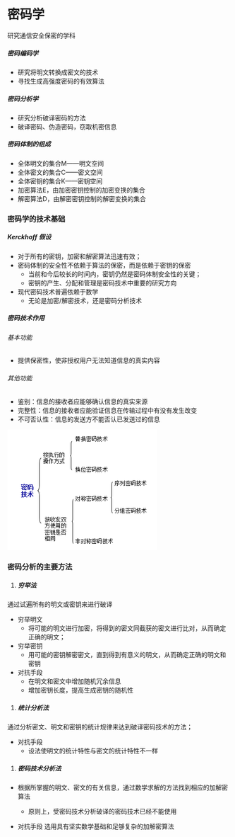 # 密码学

研究通信安全保密的学科

##### 密码编码学

* 研究将明文转换成密文的技术
* 寻找生成高强度密码的有效算法

##### 密码分析学

* 研究分析破译密码的方法
* 破译密码、伪造密码，窃取机密信息

##### 密码体制的组成

* 全体明文的集合M——明文空间
* 全体密文的集合C——密文空间
* 全体密钥的集合K——密钥空间
* 加密算法E，由加密密钥控制的加密变换的集合
* 解密算法D，由解密密钥控制的解密变换的集合

### 密码学的技术基础

##### Kerckhoff 假设

* 对于所有的密钥，加密和解密算法迅速有效；
* 密码体制的安全性不依赖于算法的保密，而是依赖于密钥的保密
  * 当前和今后较长的时间内，密钥仍然是密码体制安全性的关键；
  * 密钥的产生、分配和管理是密码技术中重要的研究方向
* 现代密码技术普遍依赖于数学
  * 无论是加密/解密技术，还是密码分析技术

##### 密码技术作用

###### 基本功能

* 提供保密性，使非授权用户无法知道信息的真实内容

###### 其他功能

* 鉴别：信息的接收者应能够确认信息的真实来源
* 完整性：信息的接收者应能验证信息在传输过程中有没有发生改变
* 不可否认性：信息的发送方不能否认已发送过的信息

![](/assets/密码技术分类.png)

### 密码分析的主要方法

1. ##### 穷举法
通过试遍所有的明文或密钥来进行破译
  * 穷举明文
    * 将可能的明文进行加密，将得到的密文同截获的密文进行比对，从而确定正确的明文；
  * 穷举密钥
    * 用可能的密钥解密密文，直到得到有意义的明文，从而确定正确的明文和密钥
  * 对抗手段
    * 在明文和密文中增加随机冗余信息
    * 增加密钥长度，提高生成密钥的随机性

1. ##### 统计分析法
  通过分析密文、明文和密钥的统计规律来达到破译密码技术的方法；
  * 对抗手段
    * 设法使明文的统计特性与密文的统计特性不一样

1. ##### 密码技术分析法
  * 根据所掌握的明文、密文的有关信息，通过数学求解的方法找到相应的加解密算法
      * 原则上，受密码技术分析破译的密码技术已经不能使用
    
  * 对抗手段
选用具有坚实数学基础和足够复杂的加解密算法


